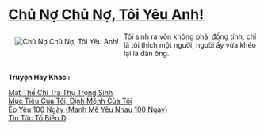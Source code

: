 <a href="https://utruyen.com/chu-no-chu-no-toi-yeu-anh/19433/" title="Chủ Nợ Chủ Nợ, Tôi Yêu Anh!"><h1>Chủ Nợ Chủ Nợ, Tôi Yêu Anh!</h1></a><div style="display:table"><img align="right" style="float: left; padding: 10px;" src="https://utruyen.com/images/story/200x260/chu-no-chu-no-toi-yeu-anh.jpg" alt="Chủ Nợ Chủ Nợ, Tôi Yêu Anh!">Tôi sinh ra vốn không phải đồng tính, chỉ là tôi thích một người, người ấy vừa khéo lại là đàn ông.</div><p><br><b>Truyện Hay Khác :</b></p><a href="https://utruyen.com/mat-the-chi-tra-thu-trong-sinh/19116/" alt="Mạt Thế Chi Tra Thụ Trọng Sinh">Mạt Thế Chi Tra Thụ Trọng Sinh</a><br/><a href="https://www.flickr.com/photos/183745219@N08/49357081551/" alt="Mục Tiêu Của Tôi, Định Mệnh Của Tôi">Mục Tiêu Của Tôi, Định Mệnh Của Tôi</a><br/><a href="https://truyenhot2019.blogspot.com/2019/12/ep-yeu-100-ngay-manh-me-yeu-nhau-100-ngay.html" alt="Ép Yêu 100 Ngày (Mạnh Mẽ Yêu Nhau 100 Ngày)">Ép Yêu 100 Ngày (Mạnh Mẽ Yêu Nhau 100 Ngày)</a><br/><a href="https://github.com/quanluxury/ngontinh_sac/tree/master/truyenhay/22120/" alt="Tin Tức Tố Biến Dị">Tin Tức Tố Biến Dị</a><br/>